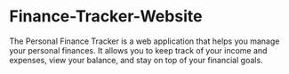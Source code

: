 # Finance-Tracker-Website
The Personal Finance Tracker is a web application that helps you manage your personal finances. It allows you to keep track of your income and expenses, view your balance, and stay on top of your financial goals.
